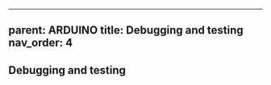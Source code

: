 
---
parent: ARDUINO
title: Debugging and testing
nav_order: 4
---
 

 Debugging and testing
--------------------------------------------------------------------------------

